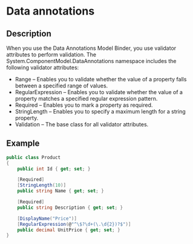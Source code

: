 # Data annotations

## Description

When you use the Data Annotations Model Binder, you use validator attributes to perform validation. The System.ComponentModel.DataAnnotations namespace includes the following validator attributes:

- Range – Enables you to validate whether the value of a property falls between a specified range of values.
- RegularExpression – Enables you to validate whether the value of a property matches a specified regular expression pattern.
- Required – Enables you to mark a property as required.
- StringLength – Enables you to specify a maximum length for a string property.
- Validation – The base class for all validator attributes.

## Example

```csharp
public class Product
{
    public int Id { get; set; }

    [Required]
    [StringLength(10)]
    public string Name { get; set; }

    [Required]
    public string Description { get; set; }

    [DisplayName("Price")]
    [RegularExpression(@"^\$?\d+(\.\d{2})?$")]
    public decimal UnitPrice { get; set; }
}
```
